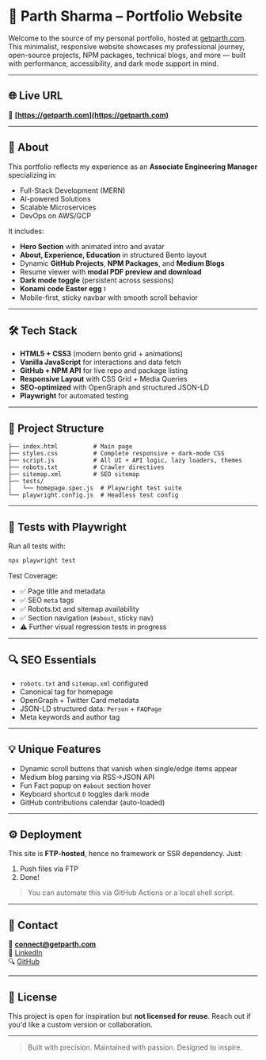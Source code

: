 # 🚀 Parth Sharma – Portfolio Website

Welcome to the source of my personal portfolio, hosted at [getparth.com](https://getparth.com). This minimalist, responsive website showcases my professional journey, open-source projects, NPM packages, technical blogs, and more — built with performance, accessibility, and dark mode support in mind.

---

## 🌐 Live URL

🔗 **[https://getparth.com](https://getparth.com)**

---

## 🧐 About

This portfolio reflects my experience as an **Associate Engineering Manager** specializing in:

- Full-Stack Development (MERN)
- AI-powered Solutions
- Scalable Microservices
- DevOps on AWS/GCP

It includes:

- **Hero Section** with animated intro and avatar
- **About, Experience, Education** in structured Bento layout
- Dynamic **GitHub Projects**, **NPM Packages**, and **Medium Blogs**
- Resume viewer with **modal PDF preview and download**
- **Dark mode toggle** (persistent across sessions)
- **Konami code Easter egg** 🕽️
- Mobile-first, sticky navbar with smooth scroll behavior

---

## 🛠️ Tech Stack

- **HTML5 + CSS3** (modern bento grid + animations)
- **Vanilla JavaScript** for interactions and data fetch
- **GitHub + NPM API** for live repo and package listing
- **Responsive Layout** with CSS Grid + Media Queries
- **SEO-optimized** with OpenGraph and structured JSON-LD
- **Playwright** for automated testing

---

## 📁 Project Structure

```
├── index.html          # Main page
├── styles.css          # Complete responsive + dark-mode CSS
├── script.js           # All UI + API logic, lazy loaders, themes
├── robots.txt          # Crawler directives
├── sitemap.xml         # SEO sitemap
├── tests/
│   └── homepage.spec.js  # Playwright test suite
└── playwright.config.js  # Headless test config
```

---

## 🧪 Tests with Playwright

Run all tests with:

```bash
npx playwright test
```

Test Coverage:

- ✅ Page title and metadata
- ✅ SEO `meta` tags
- ✅ Robots.txt and sitemap availability
- ✅ Section navigation (`#about`, sticky nav)
- ⚠️ Further visual regression tests in progress

---

## 🔍 SEO Essentials

- `robots.txt` and `sitemap.xml` configured
- Canonical tag for homepage
- OpenGraph + Twitter Card metadata
- JSON-LD structured data: `Person` + `FAQPage`
- Meta keywords and author tag

---

## 💡 Unique Features

- Dynamic scroll buttons that vanish when single/edge items appear
- Medium blog parsing via RSS→JSON API
- Fun Fact popup on `#about` section hover
- Keyboard shortcut `D` toggles dark mode
- GitHub contributions calendar (auto-loaded)

---

## ⚙️ Deployment

This site is **FTP-hosted**, hence no framework or SSR dependency. Just:

1. Push files via FTP
2. Done!

> You can automate this via GitHub Actions or a local shell script.

---

## 📨 Contact

📧 **connect@getparth.com**  
🔗 [LinkedIn](https://www.linkedin.com/in/userparth/)  
🔍 [GitHub](https://github.com/userparth)

---

## 📄 License

This project is open for inspiration but **not licensed for reuse**. Reach out if you'd like a custom version or collaboration.

---

> Built with precision. Maintained with passion. Designed to inspire.
